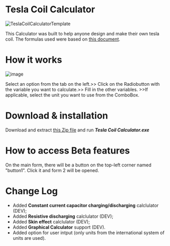 # Tesla Coil Calculator
![TeslaCoilCalculatorTemplate](https://user-images.githubusercontent.com/107240371/226205220-06ceef4d-aabd-4193-bc1c-cf0c2fc28e4e.png)

This Calculator was built to help anyone design and make their own tesla coil. The formulas used were based on [this document](https://www.mv.helsinki.fi/home/tpaulin/FormulasForTeslaCoils.pdf).

# How it works
![image](https://user-images.githubusercontent.com/107240371/228162762-71552021-717c-4c71-8284-88f5c94591c1.png)

Select an option from the tab on the left.>> Click on the Radiobutton with the variable you want to calculate.>> Fill in the other variables. >>If applicable, select the unit you want to use from the ComboBox.

# Download & installation
Download and extract [this Zip file](https://github.com/GuiRibi/Tesla-Coil-Calculator/blob/1.1.0/Tesla%20Coil%20Calculator.zip) and run ***Tesla Coil Calculator.exe***

# How to access Beta features
On the main form, there will be a button on the top-left corner named "button1".
Click it and form 2 will be opened.

# Change Log
* Added **Constant current capacitor charging/discharging** calclulator (DEV);
* Added **Resistive discharging** calclulator (DEV);
* Added **Skin effect** calclulator (DEV);
* Added **Graphical Calculator** support (DEV).
* Added option for user intput (only units from the international system of units are used).
